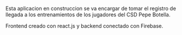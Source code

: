 Esta aplicacion en construccion se va encargar de tomar el registro de llegada a los entrenamientos de los jugadores del CSD Pepe Botella.

Frontend creado con react.js y backend conectado con Firebase.
